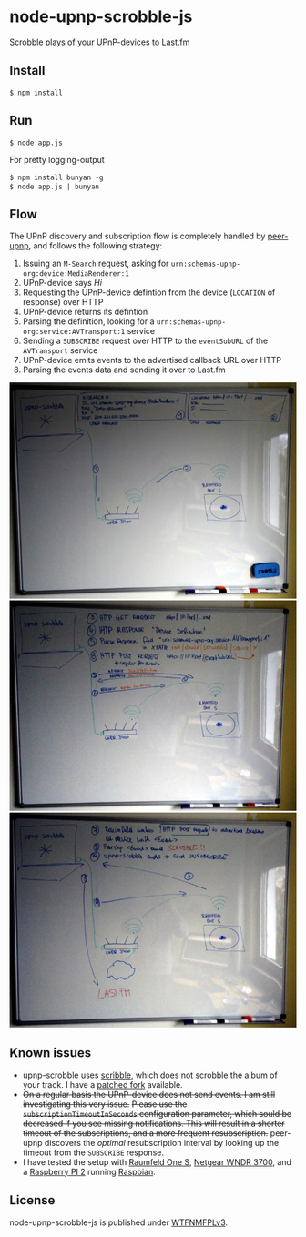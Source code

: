 # node-upnp-scrobble-js

Scrobble plays of your UPnP-devices to [Last.fm](http://www.last.fm/)

## Install
    $ npm install

## Run
    $ node app.js

For pretty logging-output

    $ npm install bunyan -g
    $ node app.js | bunyan

## Flow

The UPnP discovery and subscription flow is completely handled by [peer-upnp](https://github.com/fraunhoferfokus/peer-upnp), and follows the following strategy:

1. Issuing an `M-Search` request, asking for `urn:schemas-upnp-org:device:MediaRenderer:1`
2. UPnP-device says *Hi*
3. Requesting the UPnP-device defintion from the device (`LOCATION` of response) over HTTP
4. UPnP-device returns its defintion
5. Parsing the definition, looking for a `urn:schemas-upnp-org:service:AVTransport:1` service
6. Sending a `SUBSCRIBE` request over HTTP to the `eventSubURL` of the `AVTransport` service
7. UPnP-device emits events to the advertised callback URL over HTTP
8. Parsing the events data and sending it over to Last.fm

![](assets/slide01.jpg)
![](assets/slide02.jpg)
![](assets/slide03.jpg)

## Known issues

- upnp-scrobble uses [scribble](https://github.com/TerrordactylDesigns/scribble), which does not scrobble the album of your track. I have a [patched fork](https://github.com/dittodhole/scribble) available.
- ~~On a regular basis the UPnP-device does not send events. I am still investigating this very issue.~~ ~~Please use the `subscriptionTimeoutInSeconds` configuration parameter, which sould be decreased if you see missing notifications. This will result in a shorter timeout of the subscriptions, and a more frequent resubscription.~~ peer-upnp discovers the *optimal* resubscription interval by looking up the timeout from the `SUBSCRIBE` response.
- I have tested the setup with [Raumfeld One S](www.teufelaudio.com/raumfeld-audio-streaming/raumfeld-one-s-p14713.html), [Netgear WNDR 3700](www.netgear.com/home/products/networking/wifi-routers/wndr3700.aspx), and a [Raspberry PI 2](https://www.raspberrypi.org/products/raspberry-pi-2-model-b/) running [Raspbian](https://www.raspbian.org/).

## License

node-upnp-scrobble-js is published under [WTFNMFPLv3](http://andreas.niedermair.name/introducing-wtfnmfplv3).